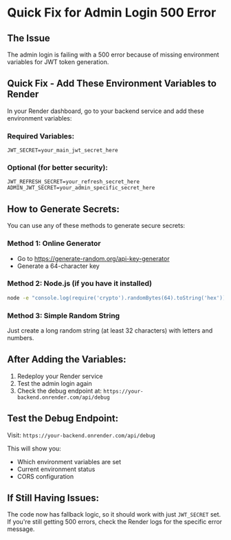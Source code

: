# Quick Fix for Admin Login 500 Error

## The Issue
The admin login is failing with a 500 error because of missing environment variables for JWT token generation.

## Quick Fix - Add These Environment Variables to Render

In your Render dashboard, go to your backend service and add these environment variables:

### Required Variables:
```
JWT_SECRET=your_main_jwt_secret_here
```

### Optional (for better security):
```
JWT_REFRESH_SECRET=your_refresh_secret_here
ADMIN_JWT_SECRET=your_admin_specific_secret_here
```

## How to Generate Secrets:
You can use any of these methods to generate secure secrets:

### Method 1: Online Generator
- Go to https://generate-random.org/api-key-generator
- Generate a 64-character key

### Method 2: Node.js (if you have it installed)
```bash
node -e "console.log(require('crypto').randomBytes(64).toString('hex'))"
```

### Method 3: Simple Random String
Just create a long random string (at least 32 characters) with letters and numbers.

## After Adding the Variables:
1. Redeploy your Render service
2. Test the admin login again
3. Check the debug endpoint at: `https://your-backend.onrender.com/api/debug`

## Test the Debug Endpoint:
Visit: `https://your-backend.onrender.com/api/debug`

This will show you:
- Which environment variables are set
- Current environment status
- CORS configuration

## If Still Having Issues:
The code now has fallback logic, so it should work with just `JWT_SECRET` set. If you're still getting 500 errors, check the Render logs for the specific error message.
